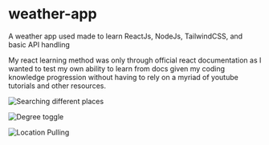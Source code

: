 # weather-app
A weather app used made to learn ReactJs, NodeJs, TailwindCSS, and basic API handling 


My react learning method was only through official react documentation as I wanted to test my own ability to learn from docs given my coding knowledge progression without having to rely on a myriad of youtube tutorials and other resources.

![Searching different places](https://thumbs.gfycat.com/GivingMeatyIraniangroundjay-size_restricted.gif "Searching")


![Degree toggle](https://thumbs.gfycat.com/GorgeousSoggyJabiru-size_restricted.gif "Degree toggling")


![Location Pulling](https://thumbs.gfycat.com/BossyScornfulGalago-size_restricted.gif "Location pulling")
